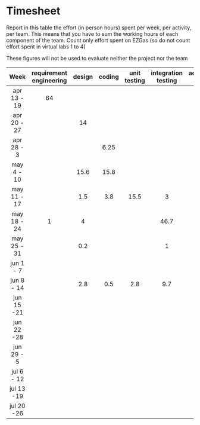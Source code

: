 # Timesheet

Report in this table the effort (in person hours) spent per week, per activity, per team. 
This means that you have to sum the working hours of each component of the team.
Count only effort spent on EZGas (so do not count effort spent in virtual labs 1 to 4)

These figures will not be used to evaluate neither the project nor the team

|    Week     | requirement engineering | design | coding | unit testing | integration testing | acceptance testing | management | git maven |
| :---------: | :---------------------: | :----: | :----: | :----------: | :-----------------: | :----------------: | :--------: | :-------: |
| apr 13 - 19 |           64            |        |        |              |                     |                    |     4      |     1     |
| apr 20 - 27 |                         |   14   |        |              |                     |                    |     1      |     1     |
| apr 28 - 3  |                         |        |  6.25  |              |                     |                    |    0.3     |           |
| may 4 - 10  |                         |  15.6  |  15.8  |              |                     |                    |            |    1.4    |
| may 11 - 17 |                         |  1.5   |  3.8   |     15.5     |          3          |                    |            |    3.7    |
| may 18 - 24 |            1            |   4    |        |              |        46.7         |                    |            |     1     |
| may 25 - 31 |                         |  0.2   |        |              |          1          |        36.8        |     1      |     1     |
| jun 1 -  7  |                         |        |        |              |                     |         16         |    0.3     |    0.2    |
| jun 8 - 14  |                         |  2.8   |  0.5   |     2.8      |         9.7         |        6.5         |            |    0.3    |
| jun 15 -21  |                         |        |        |              |                     |                    |            |           |
| jun 22 -28  |                         |        |        |              |                     |                    |            |           |
| jun 29 - 5  |                         |        |        |              |                     |                    |            |           |
| jul 6 - 12  |                         |        |        |              |                     |                    |            |           |
| jul 13 -19  |                         |        |        |              |                     |                    |            |           |
| jul 20 -26  |                         |        |        |              |                     |                    |            |           |
